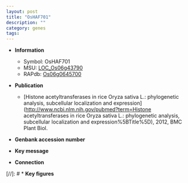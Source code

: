 ```yaml
---
layout: post
title: "OsHAF701"
description: ""
category: genes
tags: 
---
```


* **Information**  
    + Symbol: OsHAF701  
    + MSU: [LOC_Os06g43790](http://rice.uga.edu/cgi-bin/ORF_infopage.cgi?orf=LOC_Os06g43790)  
    + RAPdb: [Os06g0645700](http://rapdb.dna.affrc.go.jp/viewer/gbrowse_details/irgsp1?name=Os06g0645700)  

* **Publication**  
    + [Histone acetyltransferases in rice Oryza sativa L.: phylogenetic analysis, subcellular localization and expression](http://www.ncbi.nlm.nih.gov/pubmed?term=Histone acetyltransferases in rice Oryza sativa L.: phylogenetic analysis, subcellular localization and expression%5BTitle%5D), 2012, BMC Plant Biol.

* **Genbank accession number**  

* **Key message**  

* **Connection**  

[//]: # * **Key figures**  


